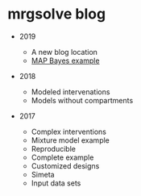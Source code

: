 # mrgsolve blog

* 2019
  * A new blog location
  * [MAP Bayes example](may_bayes.md)

* 2018
  * Modeled intervenations 
  * Models without compartments

* 2017
  * Complex interventions
  * Mixture model example
  * Reproducible
  * Complete example
  * Customized designs
  * Simeta 
  * Input data sets